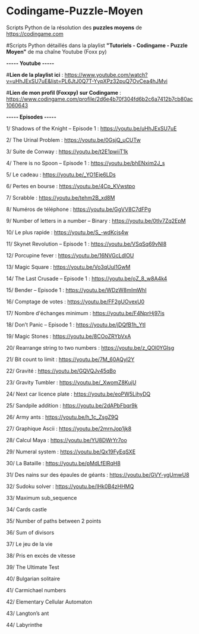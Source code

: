 # Codingame-Puzzle-Moyen
Scripts Python de la résolution des **puzzles moyens** de https://codingame.com

#Scripts Python détaillés dans la playlist **"Tutoriels - Codingame - Puzzle Moyen"** de ma chaîne Youtube (Foxx py)

**----- Youtube -----**

#**Lien de la playlist ici** : https://www.youtube.com/watch?v=uHhJExSU7uE&list=PL6JtJ0Q7T-YypXPz32puQ7OvCea4hJMvi

#**Lien de mon profil (Foxxpy) sur Codingame** : https://www.codingame.com/profile/2d6e4b70f304fd6b2c6a7412b7cb80ac1060643

**----- Episodes -----**

1/ Shadows of the Knight – Episode 1 : https://youtu.be/uHhJExSU7uE

2/ The Urinal Problem : https://youtu.be/0GsjQ_uCUTw

3/ Suite de Conway : https://youtu.be/t2E1pwiiT1k

4/ There is no Spoon – Episode 1 : https://youtu.be/bhENxim2J_s

5/ Le cadeau : https://youtu.be/_YO1Eje6LDs

6/ Pertes en bourse : https://youtu.be/4Cp_KVwstpo

7/ Scrabble : https://youtu.be/tehm2B_xd8M

8/ Numéros de téléphone : https://youtu.be/GgVV8C7dFPg

9/ Number of letters in a number – Binary : https://youtu.be/0tlv7Zq2EpM

10/ Le plus rapide : https://youtu.be/S_-wdKcjs4w

11/	Skynet Revolution – Episode 1 : https://youtu.be/VSqSq69vNl8

12/	Porcupine fever : https://youtu.be/16NVGcLdlOU

13/	Magic Square : https://youtu.be/Vo3qUuI1GwM

14/	The Last Crusade – Episode 1 : https://youtu.be/oZ_8_w8A4k4

15/	Bender – Episode 1 : https://youtu.be/WDzW8mImWhI

16/	Comptage de votes : https://youtu.be/FF2gUOvexU0

17/	Nombre d'échanges minimum : https://youtu.be/F4NprHj97is

18/	Don’t Panic – Episode 1 : https://youtu.be/jDQfB1h_YtI

19/	Magic Stones : https://youtu.be/8COoZRYbVxA

20/	Rearrange string to two numbers : https://youtu.be/z_QOl0YGIsg

21/	Bit count to limit : https://youtu.be/7M_60AQyI2Y

22/	Gravité : https://youtu.be/GQVQJv45qBo

23/	Gravity Tumbler : https://youtu.be/_XwomZ8KujU

24/	Next car licence plate : https://youtu.be/eoPW5LihyDQ

25/	Sandpile addition : https://youtu.be/2dAPbFbqr9k

26/	Army ants : https://youtu.be/h_1c_ZsgZ9Q

27/	Graphique Ascii : https://youtu.be/2mrnJop1jk8

28/	Calcul Maya : https://youtu.be/YU8DWrYr7oo

29/	Numeral system : https://youtu.be/Qx19FyEqSXE

30/	La Bataille : https://youtu.be/pMdLfElRqH8

31/	Des nains sur des épaules de géants : https://youtu.be/GVY-ygUmwU8

32/	Sudoku solver : https://youtu.be/IHk0B4zHHMQ

33/	Maximum sub_sequence

34/	Cards castle

35/	Number of paths between 2 points

36/	Sum of divisors

37/	Le jeu de la vie

38/	Pris en excès de vitesse

39/	The Ultimate Test

40/	Bulgarian solitaire

41/	Carmichael numbers

42/	Elementary Cellular Automaton

43/	Langton’s ant

44/	Labyrinthe
